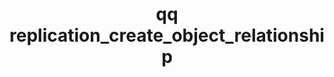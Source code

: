 ---
category: replication
command: replication_create_object_relationship
keywords: qq, qq_cli, replication_create_object_relationship
optional_options:
- alternate: []
  help: File ID of the qumulo directory
  name: --local-directory-id
  required: false
- alternate: []
  help: Path of the qumulo directory
  name: --local-directory-path
  required: false
- alternate: []
  help: Whether data is to be copied to, or from, the object store.
  name: --direction
  required: true
- alternate: []
  help: "S3-compatible server address. If omitted, Amazon S3 address\n           \
    \     s3.<region>.amazonaws.com will be used."
  name: --object-store-address
  required: false
- alternate: []
  help: "Folder to use in the object store bucket. A slash separator is\n        \
    \        automatically used to specify a folder. For example, a folder \"example\"\
    \n                and a file path (relative to the directory_path) \"dir/file\"\
    \ results in\n                key \"example/dir/file\". Use empty value \"\" or\
    \ \"/\" to replicate with\n                the root of the bucket."
  name: --object-folder
  required: true
- alternate: []
  help: "HTTPS port to use when communicating with the object store\n            \
    \    (default: 443)"
  name: --use-port
  required: false
- alternate: []
  help: "Path to a file containing the public certificate of the certificate\n   \
    \             authority to trust for connections to the object store, in PEM format.\n\
    \                If not specified, the built-in trusted public CAs are used."
  name: --ca-certificate
  required: false
- alternate: []
  help: Bucket in the object store to use for this relationship
  name: --bucket
  required: true
- alternate: []
  help: "Addressing style for requests to the bucket. Set to\n                BUCKET_STYLE_PATH\
    \ for path-style addressing or\n                BUCKET_STYLE_VIRTUAL_HOSTED for\
    \ virtual hosted-style (the default).\n                For Amazon S3, virtual\
    \ hosted-style is recommended as path-style will be\n                deprecated.\
    \ Bucket names containing dots (\".\") or characters that are\n              \
    \  not valid in domain names may require path-style.\n                The object-store-address\
    \ should not include the bucket name, regardless\n                of addressing\
    \ style."
  name: --bucket-addressing-style
  required: false
- alternate: []
  help: Region the bucket is located in, e.g., us-west-2
  name: --region
  required: true
- alternate: []
  help: Access key ID to use when communicating with the object store
  name: --access-key-id
  required: true
- alternate: []
  help: Secret access key to use when communicating with the object store
  name: --secret-access-key
  required: false
permalink: /qq-cli-command-guide/replication/replication_create_object_relationship.html
positional_options: []
sidebar: qq_cli_command_reference_sidebar
summary: This section explains how to use the <code>qq replication_create_object_relationship</code>
  command.
synopsis: "\n    Create an object replication relationship that initiates a copy of\
  \ file data to or\n    from S3.\n    "
title: qq replication_create_object_relationship
usage: "qq replication_create_object_relationship [-h] (--local-directory-id LOCAL_DIRECTORY_ID\
  \ | --local-directory-path LOCAL_DIRECTORY_PATH)\n    --direction {COPY_TO_OBJECT,COPY_FROM_OBJECT}\
  \ [--object-store-address OBJECT_STORE_ADDRESS]\n    --object-folder OBJECT_FOLDER\
  \ [--use-port USE_PORT] [--ca-certificate CA_CERTIFICATE] --bucket BUCKET\n    [--bucket-addressing-style\
  \ {BUCKET_STYLE_PATH,BUCKET_STYLE_VIRTUAL_HOSTED}] --region REGION\n    --access-key-id\
  \ ACCESS_KEY_ID [--secret-access-key SECRET_ACCESS_KEY]"
zendesk_source: qq CLI Command Guide

---